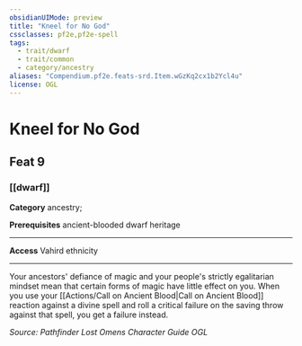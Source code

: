 ```yaml
---
obsidianUIMode: preview
title: "Kneel for No God"
cssclasses: pf2e,pf2e-spell
tags:
  - trait/dwarf
  - trait/common
  - category/ancestry
aliases: "Compendium.pf2e.feats-srd.Item.wGzKq2cx1b2Ycl4u"
license: OGL
---
```

# Kneel for No God
## Feat 9
### [[dwarf]]

**Category** ancestry; 



**Prerequisites** ancient-blooded dwarf heritage
* * *
**Access** Vahird ethnicity

* * *

Your ancestors' defiance of magic and your people's strictly egalitarian mindset mean that certain forms of magic have little effect on you. When you use your [[Actions/Call on Ancient Blood|Call on Ancient Blood]] reaction against a divine spell and roll a critical failure on the saving throw against that spell, you get a failure instead.

*Source: Pathfinder Lost Omens Character Guide*
*OGL*